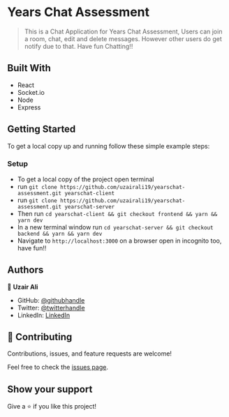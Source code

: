 # Years Chat Assessment

> This is a Chat Application for Years Chat Assessment, Users can join a room, chat, edit and delete messages. However other users do get notify due to that. Have fun Chatting!!


## Built With

- React
- Socket.io
- Node
- Express

## Getting Started

To get a local copy up and running follow these simple example steps:

### Setup

- To get a local copy of the project open terminal
- run `git clone https://github.com/uzairali19/yearschat-assessment.git yearschat-client`
- run `git clone https://github.com/uzairali19/yearschat-assessment.git yearschat-server`
- Then run `cd yearschat-client && git checkout frontend && yarn && yarn dev`
- In a new terminal window run `cd yearschat-server && git checkout backend && yarn && yarn dev`
- Navigate to `http://localhost:3000` on a browser open in incognito too, have fun!!
## Authors

👤 **Uzair Ali**

- GitHub: [@githubhandle](https://github.com/uzairali19)
- Twitter: [@twitterhandle](https://twitter.com/Uzairali751)
- LinkedIn: [LinkedIn](https://www.linkedin.com/in/uzairali19/)

## 🤝 Contributing

Contributions, issues, and feature requests are welcome!

Feel free to check the [issues page](https://github.com/uzairali19/yearschat-assessment/issues/).

## Show your support

Give a ⭐️ if you like this project!

